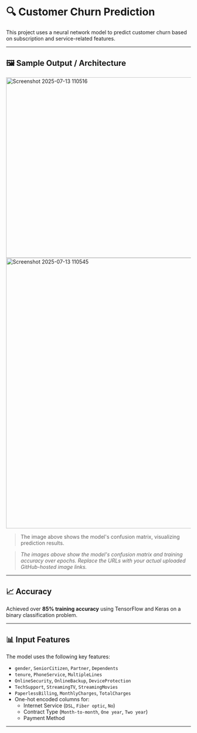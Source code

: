 # 🔍 Customer Churn Prediction

This project uses a neural network model to predict customer churn based on subscription and service-related features.

---

## 🖼️ Sample Output / Architecture
<img width="644" height="491" alt="Screenshot 2025-07-13 110516" src="https://github.com/user-attachments/assets/9be9dda2-fd02-4c65-ace9-a34ac5d8504e" />

<img width="725" height="736" alt="Screenshot 2025-07-13 110545" src="https://github.com/user-attachments/assets/9a962944-103d-4ec7-876e-16ded1105317" />


> The image above shows the model's confusion matrix, visualizing prediction results.


> _The images above show the model's confusion matrix and training accuracy over epochs. Replace the URLs with your actual uploaded GitHub-hosted image links._

---

## 📈 Accuracy

Achieved over **85% training accuracy** using TensorFlow and Keras on a binary classification problem.

---

## 📊 Input Features

The model uses the following key features:

- `gender`, `SeniorCitizen`, `Partner`, `Dependents`
- `tenure`, `PhoneService`, `MultipleLines`
- `OnlineSecurity`, `OnlineBackup`, `DeviceProtection`
- `TechSupport`, `StreamingTV`, `StreamingMovies`
- `PaperlessBilling`, `MonthlyCharges`, `TotalCharges`
- One-hot encoded columns for:
  - Internet Service (`DSL`, `Fiber optic`, `No`)
  - Contract Type (`Month-to-month`, `One year`, `Two year`)
  - Payment Method

---






